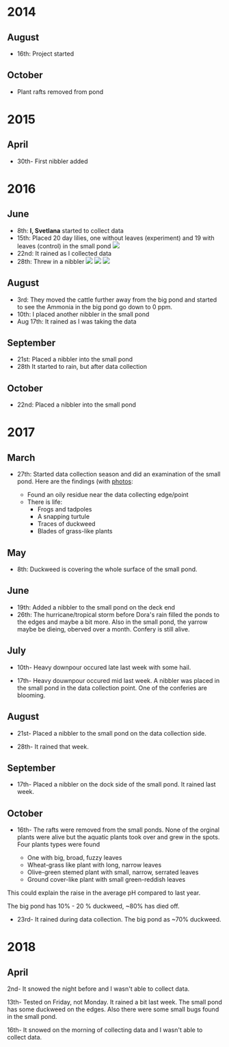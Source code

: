 # 2014

## August

- 16th: Project started

## October

- Plant rafts removed from pond

# 2015

## April

- 30th- First nibbler added

# 2016

## June

- 8th: **I, Svetlana** started to collect data
- 15th: Placed 20 day lilies, one without leaves (experiment) and 19 with leaves (control) in the small pond
![](https://raw.githubusercontent.com/belkinsa/GrailvilleWetlands/9ff0ac0a6776790386f51783362a87258b3d36f8/photos/DayLilliesJune152016.jpg)
- 22nd: It rained as I collected data
- 28th: Threw in a nibbler
![](http://i.imgur.com/8D6zoaY.jpg)
![](http://i.imgur.com/mwIabK9.jpg)
![](http://i.imgur.com/CAkpVrJ.jpg)

## August

- 3rd: They moved the cattle further away from the big pond and started to see the Ammonia in the big pond go down to 0 ppm.
- 10th: I placed another nibbler in the small pond
- Aug 17th: It rained as I was taking the data

## September

- 21st: Placed a nibbler into the small pond
- 28th It started to rain, but after data collection

## October

- 22nd: Placed a nibbler into the small pond

# 2017

## March

- 27th: Started data collection season and did an examination of the small pond. Here are the findings (with [photos](https://github.com/belkinsa/GrailvilleWetlands/tree/master/notes/photos/03-27-2017_findings):

    - Found an oily residue near the data collecting edge/point
    - There is life:
        - Frogs and tadpoles
        - A snapping turtule
        - Traces of duckweed
        - Blades of grass-like plants

## May

- 8th: Duckweed is covering the whole surface of the small pond.

## June

- 19th: Added a nibbler to the small pond on the deck end
- 26th: The hurricane/tropical storm before Dora's rain filled the ponds to the edges and maybe a bit more. Also in the small pond, the yarrow maybe be dieing, oberved over a month. Confery is still alive.

## July

- 10th- Heavy downpour occured late last week with some hail.

- 17th- Heavy douwnpour occured mid last week. A nibbler was placed in the small pond in the data collection point. One of the conferies are blooming.

## August

- 21st- Placed a nibbler to the small pond on the data collection side.

- 28th- It rained that week.

## September

- 17th- Placed a nibbler on the dock side of the small pond.  It rained last week.

## October

- 16th- The rafts were removed from the small ponds. None of the orginal plants were alive but the aquatic plants took over and grew in the spots.  Four plants types were found

    - One with big, broad, fuzzy leaves
    - Wheat-grass like plant with long, narrow leaves
    - Olive-green stemed plant with small, narrow, serrated leaves
    - Ground cover-like plant with small green-reddish leaves
    
This could explain the raise in the average pH compared to last year.

The big pond has 10% - 20 % duckweed, ~80% has died off.

- 23rd- It rained during data collection. The big pond as ~70% duckweed.

# 2018

## April

2nd- It snowed the night before and I wasn't able to collect data.

13th- Tested on Friday, not Monday.  It rained a bit last week.  The small pond has some duckweed on the edges.  Also there were some small bugs found in the small pond.

16th- It snowed on the morning of collecting data and I wasn't able to collect data.
